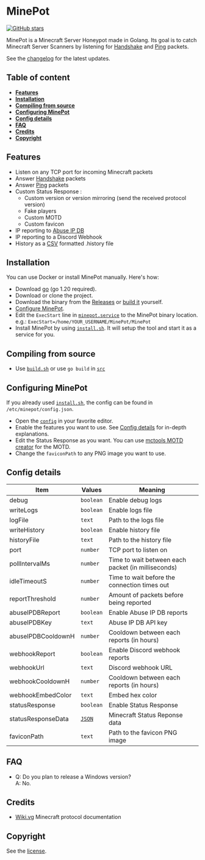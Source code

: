 # MinePot

[![GitHub stars](https://img.shields.io/github/stars/LockBlock-dev/MinePot.svg)](https://github.com/LockBlock-dev/MinePot/stargazers)

MinePot is a Minecraft Server Honeypot made in Golang. Its goal is to catch Minecraft Server Scanners by listening for [Handshake](https://wiki.vg/Protocol#Handshake) and [Ping](https://wiki.vg/Protocol#Status) packets.

See the [changelog](/CHANGELOG.md) for the latest updates.

## Table of content

-   [**Features**](#features)
-   [**Installation**](#installation)
-   [**Compiling from source**](#compiling-from-source)
-   [**Configuring MinePot**](#configuring-minepot)
-   [**Config details**](#config-details)
-   [**FAQ**](#faq)
-   [**Credits**](#credits)
-   [**Copyright**](#copyright)

## Features

-   Listen on any TCP port for incoming Minecraft packets
-   Answer [Handshake](https://wiki.vg/Protocol#Handshake) packets
-   Answer [Ping](https://wiki.vg/Protocol#Status) packets
-   Custom Status Response :
    -   Custom version or version mirroring (send the received protocol version)
    -   Fake players
    -   Custom MOTD
    -   Custom favicon
-   IP reporting to [Abuse IP DB](https://www.abuseipdb.com/)
-   IP reporting to a Discord Webhook
-   History as a [CSV](https://en.wikipedia.org/wiki/Comma-separated_values) formatted .history file

## Installation

You can use Docker or install MinePot manually. Here's how:

-   Download [go](https://go.dev/dl/) (go 1.20 required).
-   Download or clone the project.
-   Download the binary from the [Releases](../../releases) or [build it](#compiling-from-source) yourself.
-   [Configure MinePot](#configuring-minepot).
-   Edit the `ExecStart` line in [`minepot.service`](/minepot.service) to the MinePot binary location.  
    e.g.: `ExecStart=/home/YOUR_USERNAME/MinePot/MinePot`
-   Install MinePot by using [`install.sh`](/install.sh). It will setup the tool and start it as a service for you.

## Compiling from source

-   Use [`build.sh`](/build.sh) or use `go build` in [`src`](/src)

## Configuring MinePot

If you already used [`install.sh`](/install.sh), the config can be found in `/etc/minepot/config.json`.

-   Open the [`config`](/config.json) in your favorite editor.
-   Enable the features you want to use. See [Config details](#config-details) for in-depth explanations.
-   Edit the Status Response as you want. You can use [mctools MOTD creator](https://mctools.org/motd-creator) for the MOTD.
-   Change the `faviconPath` to any PNG image you want to use.

## Config details

| Item               | Values                                                     | Meaning                                            |
| ------------------ | ---------------------------------------------------------- | -------------------------------------------------- |
| debug              | `boolean`                                                  | Enable debug logs                                  |
| writeLogs          | `boolean`                                                  | Enable logs file                                   |
| logFile            | `text`                                                     | Path to the logs file                              |
| writeHistory       | `boolean`                                                  | Enable history file                                |
| historyFile        | `text`                                                     | Path to the history file                           |
| port               | `number`                                                   | TCP port to listen on                              |
| pollIntervalMs     | `number`                                                   | Time to wait between each packet (in milliseconds) |
| idleTimeoutS       | `number`                                                   | Time to wait before the connection times out       |
| reportThreshold    | `number`                                                   | Amount of packets before being reported            |
| abuseIPDBReport    | `boolean`                                                  | Enable Abuse IP DB reports                         |
| abuseIPDBKey       | `text`                                                     | Abuse IP DB API key                                |
| abuseIPDBCooldownH | `number`                                                   | Cooldown between each reports (in hours)           |
| webhookReport      | `boolean`                                                  | Enable Discord webhook reports                     |
| webhookUrl         | `text`                                                     | Discord webhook URL                                |
| webhookCooldownH   | `number`                                                   | Cooldown between each reports (in hours)           |
| webhookEmbedColor  | `text`                                                     | Embed hex color                                    |
| statusResponse     | `boolean`                                                  | Enable Status Response                             |
| statusResponseData | [`JSON`](https://wiki.vg/Server_List_Ping#Status_Response) | Minecraft Status Reponse data                      |
| faviconPath        | `text`                                                     | Path to the favicon PNG image                      |

## FAQ

-   Q: Do you plan to release a Windows version?  
    A: No.

## Credits

-   [Wiki.vg](https://wiki.vg) Minecraft protocol documentation

## Copyright

See the [license](/LICENSE).

